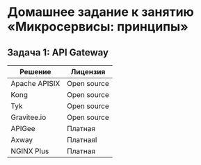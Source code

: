 # Домашнее задание к занятию «Микросервисы: принципы»

## Задача 1: API Gateway

| Решение  | Лицензия |
| ------------- | ------------- |
| Apache APISIX  | Open source  |
| Kong  | Open source  |
| Tyk  | Open source  |
| Gravitee.io  | Open source  |
| APIGee  | Платная  |
| Axway  | Платнаяl  |
| NGINX Plus  | Платная  |
